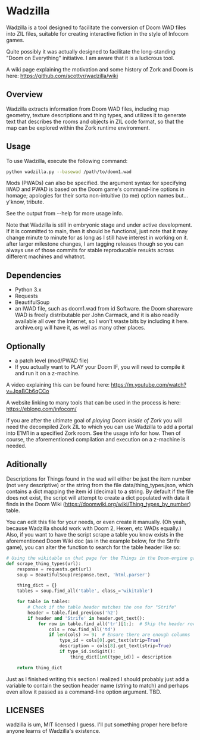 # Wadzilla

Wadzilla is a tool designed to facilitate the conversion of Doom WAD files into ZIL files, suitable for creating interactive fiction in the style of Infocom games. 

Quite possibly it was actually designed to facilitate the long-standing "Doom on Everything" initiative.  I am aware that it is a ludicrous tool. 

A wiki page explaining the motivation and some history of Zork and Doom is here: https://github.com/scottvr/wadzilla/wiki

## Overview

Wadzilla extracts information from Doom WAD files, including map geometry, texture descriptions and thing types, and utilizes it to generate text that describes the rooms and objects in ZIL code format, so that the map can be explored within the Zork runtime environment.

## Usage

To use Wadzilla, execute the following command:

```bash
python wadzilla.py --basewad /path/to/doom1.wad 
```

Mods (PWADs) can also be specified. the argument syntax for specifying IWAD and PWAD is based on the Doom game's command-line options in homage; apologies for their sorta non-intuitive (to me) option names but... y'know, tribute. 

See the output from --help for more usage info. 

Note that Wadzilla is still in embryonic stage and under active development. If  it is committed to main, then it should be functional, just note that it may change minute to minute for as long as I still have interest in working on it.  after larger milestone changes, I am tagging releases though so you can always use of those commits for stable reproducable resukts across different machines and whatnot.  

## Dependencies

- Python 3.x
- Requests
- BeautifulSoup
- an IWAD file, such as doom1.wad from id Software. the Doom shareware WAD is freely distributable per John Carmack, and it is also readily available all over the Internet, so I won't waste bits by including it here. archive.org will have it, as well as many other places. 

## Optionally
- a patch level (mod/PWAD file)
- If you actually want to PLAY your Doom IF, you will need to compile it and run it on a z-machine.

A video explaining this can be found here: https://m.youtube.com/watch?v=JpaBCb6qCCo

A website linking to many tools that can be used in the process is here: https://eblong.com/infocom/

if you are after the ultimate goal of *playing Doom inside of Zork* you will need the decompiled Zork ZIL to which you can use Wadzilla to add a portal into E1M1 in a specified Zork room. See the usage info for how. Then of course, the aforementioned compilation and execution on a z-machine is needed.

## Aditionally
Descriptions for Things found in the wad will either be just the item number (not very descriptive) or the string from the file data/thing_types.json, which contains a dict mapping the item id (decimal) to a string. By default if the file does not exist, the script will attempt to create a dict populated with data it finds in the Doom Wiki (https://doomwiki.org/wiki/Thing_types_by_number) table.

You can edit this file for your needs, or even create it manually. (Oh yeah, because Wadzilla should work with Doom 2, Hexen, etc WADs equally.)  Also, if you want to have the script scrape a table you know exists in the aforementioned Doom Wiki doc (as in the example below, for the Strife game), you can alter the function to search for the table header like so:

``` python
# Using the wikitable on that page for the Things in the Doom-engine game "Strife"
def scrape_thing_types(url):
    response = requests.get(url)
    soup = BeautifulSoup(response.text, 'html.parser')

    thing_dict = {}
    tables = soup.find_all('table', class_='wikitable')

    for table in tables:
        # Check if the table header matches the one for "Strife"
        header = table.find_previous('h2')
        if header and 'Strife' in header.get_text():
            for row in table.find_all('tr')[1:]:  # Skip the header row
                cols = row.find_all('td')
                if len(cols) >= 9:  # Ensure there are enough columns
                    type_id = cols[0].get_text(strip=True)
                    description = cols[8].get_text(strip=True)
                    if type_id.isdigit():
                        thing_dict[int(type_id)] = description

    return thing_dict
```

Just as I finished writing this section I realized I should probably just add a variable to contain the section header name (string to match) and perhaps even allow it passed as a command-line option argument. TBD.

## LICENSES
wadzilla is um, MIT licensed I guess. I'll put something proper here before anyone learns of Wadzilla's existence. 
